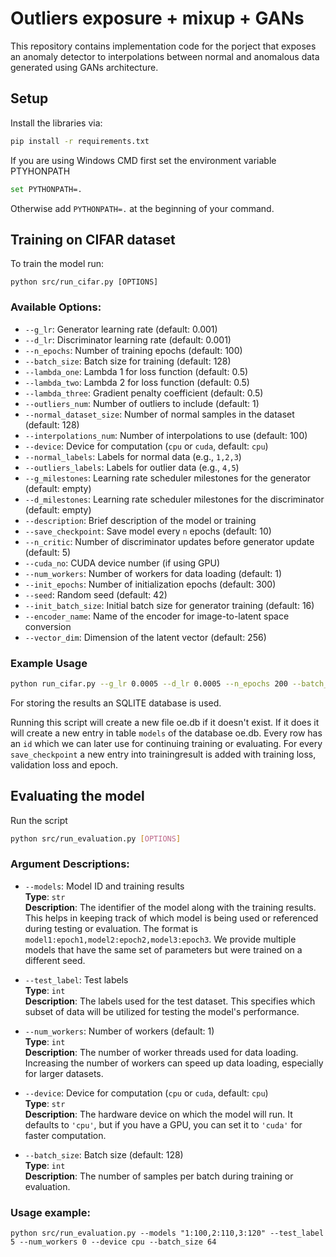 # Outliers exposure + mixup + GANs

This repository contains implementation code for the porject that exposes an anomaly detector to interpolations between normal and anomalous data generated using GANs architecture. 

## Setup
Install the libraries via:
```bash
pip install -r requirements.txt
```

If you are using Windows CMD first set the environment variable PTYHONPATH 
```bash
set PYTHONPATH=.
```

Otherwise add ```PYTHONPATH=.``` at the beginning of your command.

## Training on CIFAR dataset

To train the model run:
```
python src/run_cifar.py [OPTIONS]
```

### Available Options:

- `--g_lr`: Generator learning rate (default: 0.001)
- `--d_lr`: Discriminator learning rate (default: 0.001)
- `--n_epochs`: Number of training epochs (default: 100)
- `--batch_size`: Batch size for training (default: 128)
- `--lambda_one`: Lambda 1 for loss function (default: 0.5)
- `--lambda_two`: Lambda 2 for loss function (default: 0.5)
- `--lambda_three`: Gradient penalty coefficient (default: 0.5)
- `--outliers_num`: Number of outliers to include (default: 1)
- `--normal_dataset_size`: Number of normal samples in the dataset (default: 128)
- `--interpolations_num`: Number of interpolations to use (default: 100)
- `--device`: Device for computation (`cpu` or `cuda`, default: `cpu`)
- `--normal_labels`: Labels for normal data (e.g., `1,2,3`)
- `--outliers_labels`: Labels for outlier data (e.g., `4,5`)
- `--g_milestones`: Learning rate scheduler milestones for the generator (default: empty)
- `--d_milestones`: Learning rate scheduler milestones for the discriminator (default: empty)
- `--description`: Brief description of the model or training
- `--save_checkpoint`: Save model every `n` epochs (default: 10)
- `--n_critic`: Number of discriminator updates before generator update (default: 5)
- `--cuda_no`: CUDA device number (if using GPU)
- `--num_workers`: Number of workers for data loading (default: 1)
- `--init_epochs`: Number of initialization epochs (default: 300)
- `--seed`: Random seed (default: 42)
- `--init_batch_size`: Initial batch size for generator training (default: 16)
- `--encoder_name`: Name of the encoder for image-to-latent space conversion
- `--vector_dim`: Dimension of the latent vector (default: 256)

### Example Usage
```bash
python run_cifar.py --g_lr 0.0005 --d_lr 0.0005 --n_epochs 200 --batch_size 64 --device cuda --normal_labels "0,1,2" --outliers_labels "8,9" 
```

For storing the results an SQLITE database is used.

Running this script will create a new file oe.db if it doesn't exist. If it does it will create a new entry in table ```models``` of the database oe.db. Every row has an `id` which we can later use for continuing training or evaluating. For every `save_checkpoint` a new entry into trainingresult is added with training loss, validation loss and epoch.


## Evaluating the model
Run the script
```bash
python src/run_evaluation.py [OPTIONS]
```
### Argument Descriptions:

- `--models`: Model ID and training results  
  **Type**: `str`  
  **Description**: The identifier of the model along with the training results. This helps in keeping track of which model is being used or referenced during testing or evaluation. The format is `model1:epoch1,model2:epoch2,model3:epoch3`. We provide multiple models that have the same set of parameters but were trained on a different seed.

- `--test_label`: Test labels  
  **Type**: `int`  
  **Description**: The labels used for the test dataset. This specifies which subset of data will be utilized for testing the model's performance.

- `--num_workers`: Number of workers (default: 1)  
  **Type**: `int`  
  **Description**: The number of worker threads used for data loading. Increasing the number of workers can speed up data loading, especially for larger datasets.

- `--device`: Device for computation (`cpu` or `cuda`, default: `cpu`)  
  **Type**: `str`  
  **Description**: The hardware device on which the model will run. It defaults to `'cpu'`, but if you have a GPU, you can set it to `'cuda'` for faster computation.

- `--batch_size`: Batch size (default: 128)  
  **Type**: `int`  
  **Description**: The number of samples per batch during training or evaluation. 

### Usage example:
```
python src/run_evaluation.py --models "1:100,2:110,3:120" --test_label 5 --num_workers 0 --device cpu --batch_size 64
```


